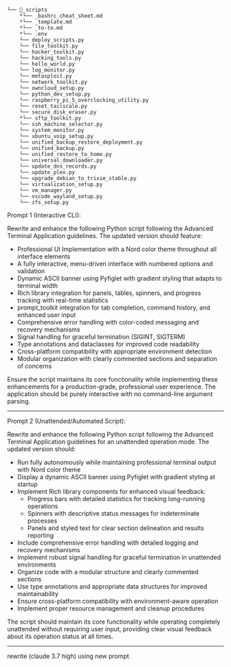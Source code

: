 ```
└── 📁_scripts
    *└── _bashrc_cheat_sheet.md
    *└── _template.md
    *└── _to-to.md
    *└── .env
    └── deploy_scripts.py
    └── file_toolkit.py
    └── hacker_toolkit.py
    └── hacking_tools.py
    └── hello_world.py
    └── log_monitor.py
    └── metasploit.py
    └── network_toolkit.py
    └── owncloud_setup.py
    └── python_dev_setup.py
    └── raspberry_pi_5_overclocking_utility.py
    └── reset_tailscale.py
    └── secure_disk_eraser.py
    *└── sftp_toolkit.py
    └── ssh_machine_selector.py
    └── system_monitor.py
    └── ubuntu_voip_setup.py
    └── unified_backup_restore_deployment.py
    └── unified_backup.py
    └── unified_restore_to_home.py
    └── universal_downloader.py
    └── update_dns_records.py
    └── update_plex.py
    └── upgrade_debian_to_trixie_stable.py
    └── virtualization_setup.py
    └── vm_manager.py
    └── vscode_wayland_setup.py
    └── zfs_setup.py
```


Prompt 1 (Interactive CLI):

Rewrite and enhance the following Python script following the Advanced Terminal Application guidelines. The updated version should feature:

- Professional UI Implementation with a Nord color theme throughout all interface elements
- A fully interactive, menu-driven interface with numbered options and validation
- Dynamic ASCII banner using Pyfiglet with gradient styling that adapts to terminal width
- Rich library integration for panels, tables, spinners, and progress tracking with real-time statistics
- prompt_toolkit integration for tab completion, command history, and enhanced user input
- Comprehensive error handling with color-coded messaging and recovery mechanisms
- Signal handling for graceful termination (SIGINT, SIGTERM)
- Type annotations and dataclasses for improved code readability
- Cross-platform compatibility with appropriate environment detection
- Modular organization with clearly commented sections and separation of concerns

Ensure the script maintains its core functionality while implementing these enhancements for a production-grade, professional user experience. The application should be purely interactive with no command-line argument parsing.

---------------------------------------------------------------------------------------------

Prompt 2 (Unattended/Automated Script):

Rewrite and enhance the following Python script following the Advanced Terminal Application guidelines for an unattended operation mode. The updated version should:

- Run fully autonomously while maintaining professional terminal output with Nord color theme
- Display a dynamic ASCII banner using Pyfiglet with gradient styling at startup
- Implement Rich library components for enhanced visual feedback:
  - Progress bars with detailed statistics for tracking long-running operations
  - Spinners with descriptive status messages for indeterminate processes
  - Panels and styled text for clear section delineation and results reporting
- Include comprehensive error handling with detailed logging and recovery mechanisms
- Implement robust signal handling for graceful termination in unattended environments
- Organize code with a modular structure and clearly commented sections
- Use type annotations and appropriate data structures for improved maintainability
- Ensure cross-platform compatibility with environment-aware operation
- Implement proper resource management and cleanup procedures

The script should maintain its core functionality while operating completely unattended without requiring user input, providing clear visual feedback about its operation status at all times.


---------------------------------------------------------------------------------------------

rewrite (claude 3.7 high)
using new prompt
